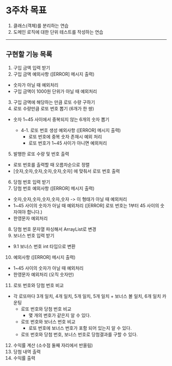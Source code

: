 # 3주차 목표 
1. 클래스(객체)를 분리하는 연습
2. 도메인 로직에 대한 단위 테스트를 작성하는 연습
------------------------------------------------------------------------------
## 구현할 기능 목록
1. 구입 금액 입력 받기 
2. 구입 금액 예외사항 ([ERROR] 메시지 출력)
- 숫자가 아닐 때 예외처리
- 구입 금액이 1000원 단위가 아닐 때 예외처리
3. 구입 금액에 해당하는 만큼 로또 수량 구하기
4. 로또 수량만큼 로또 번호 뽑기 (6개가 한 쌍)
- 숫자 1~45 사이에서 중복되지 않는 6개의 숫자 뽑기 

  - 4-1. 로또 번호 생성 예외사항 ([ERROR] 메시지 출력)
    - 로또 번호에 중복 숫자 존재시 예외 처리
    - 로또 번호가 1~45 사이가 아니면 예외처리 

5. 발행한 로또 수량 및 번호 출력
- 로또 번호를 출력할 때 오름차순으로 정렬
- [숫자,숫자,숫자,숫자,숫자,숫자] 에 맞춰서 로또 번호 출력
6. 당첨 번호 입력 받기
7. 당첨 번호 예외사항 ([ERROR] 메시지 출력)
- 숫자,숫자,숫자,숫자,숫자,숫자 -> 이 형태가 아닐 때 예외처리
- 1~45 사이의 숫자가 아닐 때 예외처리 ([ERROR] 로또 번호는 1부터 45 사이의 숫자여야 합니다.)
- 한영문자 예외처리
8. 당첨 번호 문자열 파싱해서 ArrayList<Integer>로 변경 
9. 보너스 번호 입력 받기 
- 9.1 보너스 번호 int 타입으로 변환
10. 예외사항 ([ERROR] 메시지 출력)
- 1~45 사이의 숫자가 아닐 때 예외처리
- 한영문자 예외처리 (오직 숫자만)
11. 로또 번호와 당첨 번호 비교
- 각 로또마다 3개 일치, 4개 일치, 5개 일치, 5개 일치 + 보너스 볼 일치, 6개 일치 카운팅
  - 로또 번호와 당첨 번호 비교
    - 몇 개의 번호가 같은지 알 수 있다.
  - 로또 번호와 보너스 번호 비교
    - 로또 번호에 보너스 번호가 포함 되어 있는지 알 수 있다.
  - 로또 번호와 당첨 번호, 보너스 번호로 당첨결과를 구할 수 있다.
12. 수익률 계산 (소수점 둘째 자리에서 반올림)
13. 당첨 내역 출력
14. 수익률 출력 